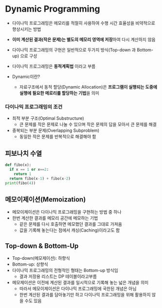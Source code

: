 # Dynamic Programming
- 다이나믹 프로그래밍은 메모리를 적절히 사용하여 수행 시간 효율성을 비약적으로 향상시키는 방법
- **이미 계산된 결과(작은 문제)는 별도의 메모리 영역에 저장**하여 다시 계산하지 않음
- 다이나믹 프로그래밍의 구현은 일반적으로 두가지 방식(Top-down 과 Bottom-up) 으로 구성


- 다이나믹 프로그래밍은 **동적계획법** 이라고 부름
- Dynamic이란?
  - 자료구조에서 동적 할당(Dynamic Allocation)은 **프로그램이 실행되는 도중에 실행에 필요한 메로리를 할당하는 기법**을 의미

### 다이나믹 프로그래밍의 조건
- 최적 부분 구조(Optimal Substructure)
  - 큰 문제를 작은 문제로 나눌 수 있으며 작은 문제의 답을 모아서 큰 문제를 해결
- 중복되는 부분 문제(Overlapping Subproblem)
  - 동일한 작은 문제를 반복적으로 해결해야 함


## 피보나치 수열
```python
def fibo(x):
  if x == 1 or x==2:
    return 1
  return fibo(x-1) + fibo(x-2)
print(fibo(4))
```

## 메모이제이션(Memoization)
- 메모이제이션은 다이나믹 프로그래밍을 구현하는 방법 중 하나
- 한번 계산한 결과를 메모리 공간에 메모하는 기법
  - 같은 문제를 다시 호출하면 메모했던 결과를 그대로 가져옴
  - 값을 기록해 놓는다는 점에서 캐싱(Caching)이라고도 함

## Top-down & Bottom-Up
- Top-down(메모제이션): 하향식
- Bottom-up: 상향식
- 다이나믹 프로그래밍의 전형적인 형태는 Bottom-up 방식임
  - 결과 저장용 리스트는 DP 테이블이라고부름
- 메모제이션은 이전에 계산된 결과를 일시적으로 기록해 놓는 넓은 개념을 의미
  - 따라서 메모이제이션은 다이나믹 프로그래밍에 국한된 개념은 아님
  - 한번 계산된 결과를 담아놓기만 하고 다이나믹 프로그래밍을 위해 활용하지 않을 수도 있음

